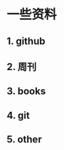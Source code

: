 # 一些资料

<script setup>
import { githubList , books , gitList,weekly, otherList } from './navs/resource'
</script>

## 1. github
<CardList :cardList="githubList" />

## 2. 周刊
<CardList :cardList="weekly" />

## 3. books
<CardList :cardList="books" />

## 4. git
<CardList :cardList="gitList" />

## 5. other
<CardList :cardList="otherList" />
